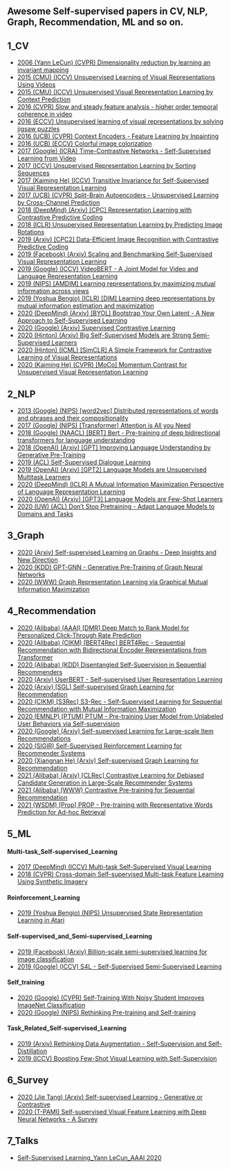 ## Awesome Self-supervised papers in CV, NLP, Graph, Recommendation, ML and so on.

## 1_CV
* [2006 (Yann LeCun) (CVPR) Dimensionality reduction by learning an invariant mapping](https://github.com/guyulongcs/Awesome-Self-supervised-Learning-papers/blob/master/1_CV/2006%20%28Yann%20LeCun%29%20%28CVPR%29%20Dimensionality%20reduction%20by%20learning%20an%20invariant%20mapping.pdf) <br />
* [2015 (CMU) (ICCV) Unsupervised Learning of Visual Representations Using Videos](https://github.com/guyulongcs/Awesome-Self-supervised-Learning-papers/blob/master/1_CV/2015%20%28CMU%29%20%28ICCV%29%20Unsupervised%20Learning%20of%20Visual%20Representations%20Using%20Videos.pdf) <br />
* [2015 (CMU) (ICCV) Unsupervised Visual Representation Learning by Context Prediction](https://github.com/guyulongcs/Awesome-Self-supervised-Learning-papers/blob/master/1_CV/2015%20%28CMU%29%20%28ICCV%29%20Unsupervised%20Visual%20Representation%20Learning%20by%20Context%20Prediction.pdf) <br />
* [2016 (CVPR) Slow and steady feature analysis - higher order temporal coherence in video](https://github.com/guyulongcs/Awesome-Self-supervised-Learning-papers/blob/master/1_CV/2016%20%28CVPR%29%20Slow%20and%20steady%20feature%20analysis%20-%20higher%20order%20temporal%20coherence%20in%20video.pdf) <br />
* [2016 (ECCV) Unsupervised learning of visual representations by solving jigsaw puzzles](https://github.com/guyulongcs/Awesome-Self-supervised-Learning-papers/blob/master/1_CV/2016%20%28ECCV%29%20Unsupervised%20learning%20of%20visual%20representations%20by%20solving%20jigsaw%20puzzles.pdf) <br />
* [2016 (UCB) (CVPR) Context Encoders - Feature Learning by Inpainting](https://github.com/guyulongcs/Awesome-Self-supervised-Learning-papers/blob/master/1_CV/2016%20%28UCB%29%20%28CVPR%29%20Context%20Encoders%20-%20Feature%20Learning%20by%20Inpainting.pdf) <br />
* [2016 (UCB) (ECCV) Colorful image colorization](https://github.com/guyulongcs/Awesome-Self-supervised-Learning-papers/blob/master/1_CV/2016%20%28UCB%29%20%28ECCV%29%20Colorful%20image%20colorization.pdf) <br />
* [2017 (Google) (ICRA) Time-Contrastive Networks - Self-Supervised Learning from Video](https://github.com/guyulongcs/Awesome-Self-supervised-Learning-papers/blob/master/1_CV/2017%20%28Google%29%20%28ICRA%29%20Time-Contrastive%20Networks%20-%20Self-Supervised%20Learning%20from%20Video.pdf) <br />
* [2017 (ICCV) Unsupervised Representation Learning by Sorting Sequences](https://github.com/guyulongcs/Awesome-Self-supervised-Learning-papers/blob/master/1_CV/2017%20%28ICCV%29%20Unsupervised%20Representation%20Learning%20by%20Sorting%20Sequences.pdf) <br />
* [2017 (Kaiming He) (ICCV) Transitive Invariance for Self-Supervised Visual Representation Learning](https://github.com/guyulongcs/Awesome-Self-supervised-Learning-papers/blob/master/1_CV/2017%20%28Kaiming%20He%29%20%28ICCV%29%20Transitive%20Invariance%20for%20Self-Supervised%20Visual%20Representation%20Learning.pdf) <br />
* [2017 (UCB) (CVPR) Split-Brain Autoencoders - Unsupervised Learning by Cross-Channel Prediction](https://github.com/guyulongcs/Awesome-Self-supervised-Learning-papers/blob/master/1_CV/2017%20%28UCB%29%20%28CVPR%29%20Split-Brain%20Autoencoders%20-%20Unsupervised%20Learning%20by%20Cross-Channel%20Prediction.pdf) <br />
* [2018 (DeepMind) (Arxiv) [CPC] Representation Learning with Contrastive Predictive Coding](https://github.com/guyulongcs/Awesome-Self-supervised-Learning-papers/blob/master/1_CV/2018%20%28DeepMind%29%20%28Arxiv%29%20%5BCPC%5D%20Representation%20Learning%20with%20Contrastive%20Predictive%20Coding.pdf) <br />
* [2018 (ICLR) Unsupervised Representation Learning by Predicting Image Rotations](https://github.com/guyulongcs/Awesome-Self-supervised-Learning-papers/blob/master/1_CV/2018%20%28ICLR%29%20Unsupervised%20Representation%20Learning%20by%20Predicting%20Image%20Rotations.pdf) <br />
* [2019 (Arxiv) [CPC2] Data-Efficient Image Recognition with Contrastive Predictive Coding](https://github.com/guyulongcs/Awesome-Self-supervised-Learning-papers/blob/master/1_CV/2019%20%28Arxiv%29%20%5BCPC2%5D%20Data-Efficient%20Image%20Recognition%20with%20Contrastive%20Predictive%20Coding.pdf) <br />
* [2019 (Facebook) (Arxiv) Scaling and Benchmarking Self-Supervised Visual Representation Learning](https://github.com/guyulongcs/Awesome-Self-supervised-Learning-papers/blob/master/1_CV/2019%20%28Facebook%29%20%28Arxiv%29%20Scaling%20and%20Benchmarking%20Self-Supervised%20Visual%20Representation%20Learning.pdf) <br />
* [2019 (Google) (ICCV) VideoBERT - A Joint Model for Video and Language Representation Learning](https://github.com/guyulongcs/Awesome-Self-supervised-Learning-papers/blob/master/1_CV/2019%20%28Google%29%20%28ICCV%29%20VideoBERT%20-%20A%20Joint%20Model%20for%20Video%20and%20Language%20Representation%20Learning.pdf) <br />
* [2019 (NIPS) [AMDIM] Learning representations by maximizing mutual information across views](https://github.com/guyulongcs/Awesome-Self-supervised-Learning-papers/blob/master/1_CV/2019%20%28NIPS%29%20%5BAMDIM%5D%20Learning%20representations%20by%20maximizing%20mutual%20information%20across%20views.pdf) <br />
* [2019 (Yoshua Bengio) (ICLR) [DIM] Learning deep representations by mutual information estimation and maximization](https://github.com/guyulongcs/Awesome-Self-supervised-Learning-papers/blob/master/1_CV/2019%20%28Yoshua%20Bengio%29%20%28ICLR%29%20%5BDIM%5D%20Learning%20deep%20representations%20by%20mutual%20information%20estimation%20and%20maximization.pdf) <br />
* [2020 (DeepMind) (Arxiv) [BYOL] Bootstrap Your Own Latent - A New Approach to Self-Supervised Learning](https://github.com/guyulongcs/Awesome-Self-supervised-Learning-papers/blob/master/1_CV/2020%20%28DeepMind%29%20%28Arxiv%29%20%5BBYOL%5D%20Bootstrap%20Your%20Own%20Latent%20-%20A%20New%20Approach%20to%20Self-Supervised%20Learning.pdf) <br />
* [2020 (Google) (Arxiv) Supervised Contrastive Learning](https://github.com/guyulongcs/Awesome-Self-supervised-Learning-papers/blob/master/1_CV/2020%20%28Google%29%20%28Arxiv%29%20Supervised%20Contrastive%20Learning.pdf) <br />
* [2020 (Hinton) (Arxiv) Big Self-Supervised Models are Strong Semi-Supervised Learners](https://github.com/guyulongcs/Awesome-Self-supervised-Learning-papers/blob/master/1_CV/2020%20%28Hinton%29%20%28Arxiv%29%20Big%20Self-Supervised%20Models%20are%20Strong%20Semi-Supervised%20Learners.pdf) <br />
* [2020 (Hinton) (ICML) [SimCLR] A Simple Framework for Contrastive Learning of Visual Representations](https://github.com/guyulongcs/Awesome-Self-supervised-Learning-papers/blob/master/1_CV/2020%20%28Hinton%29%20%28ICML%29%20%5BSimCLR%5D%20A%20Simple%20Framework%20for%20Contrastive%20Learning%20of%20Visual%20Representations.pdf) <br />
* [2020 (Kaiming He) (CVPR) [MoCo] Momentum Contrast for Unsupervised Visual Representation Learning](https://github.com/guyulongcs/Awesome-Self-supervised-Learning-papers/blob/master/1_CV/2020%20%28Kaiming%20He%29%20%28CVPR%29%20%5BMoCo%5D%20Momentum%20Contrast%20for%20Unsupervised%20Visual%20Representation%20Learning.pdf) <br />

## 2_NLP
* [2013 (Google) (NIPS) [word2vec] Distributed representations of words and phrases and their compositionality ](https://github.com/guyulongcs/Awesome-Self-supervised-Learning-papers/blob/master/2_NLP/2013%20%28Google%29%20%28NIPS%29%20%5Bword2vec%5D%20Distributed%20representations%20of%20words%20and%20phrases%20and%20their%20compositionality%20.pdf) <br />
* [2017 (Google) (NIPS) [Transformer] Attention is All you Need](https://github.com/guyulongcs/Awesome-Self-supervised-Learning-papers/blob/master/2_NLP/2017%20%28Google%29%20%28NIPS%29%20%5BTransformer%5D%20Attention%20is%20All%20you%20Need.pdf) <br />
* [2018 (Google) (NAACL) [BERT] Bert - Pre-training of deep bidirectional transformers for language understanding ](https://github.com/guyulongcs/Awesome-Self-supervised-Learning-papers/blob/master/2_NLP/2018%20%28Google%29%20%28NAACL%29%20%5BBERT%5D%20Bert%20-%20Pre-training%20of%20deep%20bidirectional%20transformers%20for%20language%20understanding%20.pdf) <br />
* [2018 (OpenAI) (Arxiv) [GPT] Improving Language Understanding by Generative Pre-Training](https://github.com/guyulongcs/Awesome-Self-supervised-Learning-papers/blob/master/2_NLP/2018%20%28OpenAI%29%20%28Arxiv%29%20%5BGPT%5D%20Improving%20Language%20Understanding%20by%20Generative%20Pre-Training.pdf) <br />
* [2019 (ACL) Self-Supervised Dialogue Learning](https://github.com/guyulongcs/Awesome-Self-supervised-Learning-papers/blob/master/2_NLP/2019%20%28ACL%29%20Self-Supervised%20Dialogue%20Learning.pdf) <br />
* [2019 (OpenAI) (Arxiv) [GPT2] Language Models are Unsupervised Multitask Learners](https://github.com/guyulongcs/Awesome-Self-supervised-Learning-papers/blob/master/2_NLP/2019%20%28OpenAI%29%20%28Arxiv%29%20%5BGPT2%5D%20Language%20Models%20are%20Unsupervised%20Multitask%20Learners.pdf) <br />
* [2020 (DeepMind) (ICLR) A Mutual Information Maximization Perspective of Language Representation Learning](https://github.com/guyulongcs/Awesome-Self-supervised-Learning-papers/blob/master/2_NLP/2020%20%28DeepMind%29%20%28ICLR%29%20A%20Mutual%20Information%20Maximization%20Perspective%20of%20Language%20Representation%20Learning.pdf) <br />
* [2020 (OpenAI) (Arxiv) [GPT3] Language Models are Few-Shot Learners](https://github.com/guyulongcs/Awesome-Self-supervised-Learning-papers/blob/master/2_NLP/2020%20%28OpenAI%29%20%28Arxiv%29%20%5BGPT3%5D%20Language%20Models%20are%20Few-Shot%20Learners.pdf) <br />
* [2020 (UW) (ACL) Don’t Stop Pretraining - Adapt Language Models to Domains and Tasks](https://github.com/guyulongcs/Awesome-Self-supervised-Learning-papers/blob/master/2_NLP/2020%20%28UW%29%20%28ACL%29%20Don%E2%80%99t%20Stop%20Pretraining%20-%20Adapt%20Language%20Models%20to%20Domains%20and%20Tasks.pdf) <br />

## 3_Graph
* [2020 (Arxiv) Self-supervised Learning on Graphs - Deep Insights and New Direction](https://github.com/guyulongcs/Awesome-Self-supervised-Learning-papers/blob/master/3_Graph/2020%20%28Arxiv%29%20Self-supervised%20Learning%20on%20Graphs%20-%20Deep%20Insights%20and%20New%20Direction.pdf) <br />
* [2020 (KDD) GPT-GNN - Generative Pre-Training of Graph Neural Networks](https://github.com/guyulongcs/Awesome-Self-supervised-Learning-papers/blob/master/3_Graph/2020%20%28KDD%29%20GPT-GNN%20-%20Generative%20Pre-Training%20of%20Graph%20Neural%20Networks.pdf) <br />
* [2020 (WWW) Graph Representation Learning via Graphical Mutual Information Maximization](https://github.com/guyulongcs/Awesome-Self-supervised-Learning-papers/blob/master/3_Graph/2020%20%28WWW%29%20Graph%20Representation%20Learning%20via%20Graphical%20Mutual%20Information%20Maximization.pdf) <br />

## 4_Recommendation
* [2020 (Alibaba) (AAAI) [DMR] Deep Match to Rank Model for Personalized Click-Through Rate Prediction](https://github.com/guyulongcs/Awesome-Self-supervised-Learning-papers/blob/master/4_Recommendation/2020%20%28Alibaba%29%20%28AAAI%29%20%5BDMR%5D%20Deep%20Match%20to%20Rank%20Model%20for%20Personalized%20Click-Through%20Rate%20Prediction.pdf) <br />
* [2020 (Alibaba) (CIKM) [BERT4Rec] BERT4Rec - Sequential Recommendation with Bidirectional Encoder Representations from Transformer](https://github.com/guyulongcs/Awesome-Self-supervised-Learning-papers/blob/master/4_Recommendation/2020%20%28Alibaba%29%20%28CIKM%29%20%5BBERT4Rec%5D%20BERT4Rec%20-%20Sequential%20Recommendation%20with%20Bidirectional%20Encoder%20Representations%20from%20Transformer.pdf) <br />
* [2020 (Alibaba) (KDD) Disentangled Self-Supervision in Sequential Recommenders](https://github.com/guyulongcs/Awesome-Self-supervised-Learning-papers/blob/master/4_Recommendation/2020%20%28Alibaba%29%20%28KDD%29%20Disentangled%20Self-Supervision%20in%20Sequential%20Recommenders.pdf) <br />
* [2020 (Arxiv) UserBERT - Self-supervised User Representation Learning](https://github.com/guyulongcs/Awesome-Self-supervised-Learning-papers/blob/master/4_Recommendation/2020%20%28Arxiv%29%20UserBERT%20-%20Self-supervised%20User%20Representation%20Learning.pdf) <br />
* [2020 (Arxiv) [SGL] Self-supervised Graph Learning for Recommendation](https://github.com/guyulongcs/Awesome-Self-supervised-Learning-papers/blob/master/4_Recommendation/2020%20%28Arxiv%29%20%5BSGL%5D%20Self-supervised%20Graph%20Learning%20for%20Recommendation.pdf) <br />
* [2020 (CIKM) [S3Rec] S3-Rec - Self-Supervised Learning for Sequential Recommendation with Mutual Information Maximization](https://github.com/guyulongcs/Awesome-Self-supervised-Learning-papers/blob/master/4_Recommendation/2020%20%28CIKM%29%20%5BS3Rec%5D%20S3-Rec%20-%20Self-Supervised%20Learning%20for%20Sequential%20Recommendation%20with%20Mutual%20Information%20Maximization.pdf) <br />
* [2020 (EMNLP) [PTUM] PTUM - Pre-training User Model from Unlabeled User Behaviors via Self-supervision](https://github.com/guyulongcs/Awesome-Self-supervised-Learning-papers/blob/master/4_Recommendation/2020%20%28EMNLP%29%20%5BPTUM%5D%20PTUM%20-%20Pre-training%20User%20Model%20from%20Unlabeled%20User%20Behaviors%20via%20Self-supervision.pdf) <br />
* [2020 (Google) (Arxiv) Self-supervised Learning for Large-scale Item Recommendations](https://github.com/guyulongcs/Awesome-Self-supervised-Learning-papers/blob/master/4_Recommendation/2020%20%28Google%29%20%28Arxiv%29%20Self-supervised%20Learning%20for%20Large-scale%20Item%20Recommendations.pdf) <br />
* [2020 (SIGIR) Self-Supervised Reinforcement Learning for Recommender Systems](https://github.com/guyulongcs/Awesome-Self-supervised-Learning-papers/blob/master/4_Recommendation/2020%20%28SIGIR%29%20Self-Supervised%20Reinforcement%20Learning%20for%20Recommender%20Systems.pdf) <br />
* [2020 (Xiangnan He) (Arxiv) Self-supervised Graph Learning for Recommendation](https://github.com/guyulongcs/Awesome-Self-supervised-Learning-papers/blob/master/4_Recommendation/2020%20%28Xiangnan%20He%29%20%28Arxiv%29%20Self-supervised%20Graph%20Learning%20for%20Recommendation.pdf) <br />
* [2021 (Alibaba) (Arxiv) [CLRec] Contrastive Learning for Debiased Candidate Generation in Large-Scale Recommender Systems](https://github.com/guyulongcs/Awesome-Self-supervised-Learning-papers/blob/master/4_Recommendation/2021%20%28Alibaba%29%20%28Arxiv%29%20%5BCLRec%5D%20Contrastive%20Learning%20for%20Debiased%20Candidate%20Generation%20in%20Large-Scale%20Recommender%20Systems.pdf) <br />
* [2021 (Alibaba) (WWW) Contrastive Pre-training for Sequential Recommendation](https://github.com/guyulongcs/Awesome-Self-supervised-Learning-papers/blob/master/4_Recommendation/2021%20%28Alibaba%29%20%28WWW%29%20Contrastive%20Pre-training%20for%20Sequential%20Recommendation.pdf) <br />
* [2021 (WSDM) [Prop] PROP - Pre-training with Representative Words Prediction for Ad-hoc Retrieval](https://github.com/guyulongcs/Awesome-Self-supervised-Learning-papers/blob/master/4_Recommendation/2021%20%28WSDM%29%20%5BProp%5D%20PROP%20-%20Pre-training%20with%20Representative%20Words%20Prediction%20for%20Ad-hoc%20Retrieval.pdf) <br />

## 5_ML

#### Multi-task_Self-supervised_Learning
* [2017 (DeepMind) (ICCV) Multi-task Self-Supervised Visual Learning](https://github.com/guyulongcs/Awesome-Self-supervised-Learning-papers/blob/master/5_ML/Multi-task_Self-supervised_Learning/2017%20%28DeepMind%29%20%28ICCV%29%20Multi-task%20Self-Supervised%20Visual%20Learning.pdf) <br />
* [2018 (CVPR) Cross-domain Self-supervised Multi-task Feature Learning Using Synthetic Imagery](https://github.com/guyulongcs/Awesome-Self-supervised-Learning-papers/blob/master/5_ML/Multi-task_Self-supervised_Learning/2018%20%28CVPR%29%20Cross-domain%20Self-supervised%20Multi-task%20Feature%20Learning%20Using%20Synthetic%20Imagery.pdf) <br />

#### Reinforcement_Learning
* [2019 (Yoshua Bengio) (NIPS) Unsupervised State Representation Learning in Atari](https://github.com/guyulongcs/Awesome-Self-supervised-Learning-papers/blob/master/5_ML/Reinforcement_Learning/2019%20%28Yoshua%20Bengio%29%20%28NIPS%29%20Unsupervised%20State%20Representation%20Learning%20in%20Atari.pdf) <br />

#### Self-supervised_and_Semi-supervised_Learning
* [2019 (Facebook) (Arxiv) Billion-scale semi-supervised learning for image classification](https://github.com/guyulongcs/Awesome-Self-supervised-Learning-papers/blob/master/5_ML/Self-supervised_and_Semi-supervised_Learning/2019%20%28Facebook%29%20%28Arxiv%29%20Billion-scale%20semi-supervised%20learning%20for%20image%20classification.pdf) <br />
* [2019 (Google) (ICCV) S​4L - Self-Supervised Semi-Supervised Learning](https://github.com/guyulongcs/Awesome-Self-supervised-Learning-papers/blob/master/5_ML/Self-supervised_and_Semi-supervised_Learning/2019%20%28Google%29%20%28ICCV%29%20S%E2%80%8B4L%20-%20Self-Supervised%20Semi-Supervised%20Learning.pdf) <br />

#### Self_training
* [2020 (Google) (CVPR) Self-Training With Noisy Student Improves ImageNet Classification](https://github.com/guyulongcs/Awesome-Self-supervised-Learning-papers/blob/master/5_ML/Self_training/2020%20%28Google%29%20%28CVPR%29%20Self-Training%20With%20Noisy%20Student%20Improves%20ImageNet%20Classification.pdf) <br />
* [2020 (Google) (NIPS) Rethinking Pre-training and Self-training](https://github.com/guyulongcs/Awesome-Self-supervised-Learning-papers/blob/master/5_ML/Self_training/2020%20%28Google%29%20%28NIPS%29%20Rethinking%20Pre-training%20and%20Self-training.pdf) <br />

#### Task_Related_Self-supervised_Learning
* [2019 (Arxiv) Rethinking Data Augmentation - Self-Supervision and Self-Distillation](https://github.com/guyulongcs/Awesome-Self-supervised-Learning-papers/blob/master/5_ML/Task_Related_Self-supervised_Learning/2019%20%28Arxiv%29%20Rethinking%20Data%20Augmentation%20-%20Self-Supervision%20and%20Self-Distillation.pdf) <br />
* [2019 (ICCV) Boosting Few-Shot Visual Learning with Self-Supervision](https://github.com/guyulongcs/Awesome-Self-supervised-Learning-papers/blob/master/5_ML/Task_Related_Self-supervised_Learning/2019%20%28ICCV%29%20Boosting%20Few-Shot%20Visual%20Learning%20with%20Self-Supervision.pdf) <br />

## 6_Survey
* [2020 (Jie Tang) (Arxiv) Self-supervised Learning - Generative or Contrastive](https://github.com/guyulongcs/Awesome-Self-supervised-Learning-papers/blob/master/6_Survey/2020%20%28Jie%20Tang%29%20%28Arxiv%29%20Self-supervised%20Learning%20-%20Generative%20or%20Contrastive.pdf) <br />
* [2020 (T-PAMI) Self-supervised Visual Feature Learning with Deep Neural Networks - A Survey](https://github.com/guyulongcs/Awesome-Self-supervised-Learning-papers/blob/master/6_Survey/2020%20%28T-PAMI%29%20Self-supervised%20Visual%20Feature%20Learning%20with%20Deep%20Neural%20Networks%20-%20A%20Survey.pdf) <br />

## 7_Talks
* [Self-Supervised Learning_Yann LeCun_AAAI 2020](https://github.com/guyulongcs/Awesome-Self-supervised-Learning-papers/blob/master/7_Talks/Self-Supervised%20Learning_Yann%20LeCun_AAAI%202020.pdf) <br />

